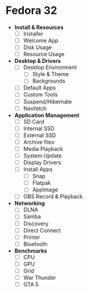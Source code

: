 # Fedora 32

- **Install & Resources**
  - [ ] Installer
  - [ ] Welcome App
  - [ ] Disk Usage
  - [ ] Resource Usage
- **Desktop & Drivers**
  - [ ] Desktop Environment
    - [ ] Style & Theme
    - [ ] Backgrounds
  - [ ] Default Apps
  - [ ] Custom Tools
  - [ ] Suspend/Hibernate
  - [ ] Neofetch
- **Application Management**
  - [ ] SD Card
  - [ ] Internal SSD
  - [ ] External SSD
  - [ ] Archive files
  - [ ] Media Playback
  - [ ] System Update
  - [ ] Display Drivers
  - [ ] Install Apps
    - [ ] Snap
    - [ ] Flatpak
    - [ ] AppImage
  - [ ] OBS Record & Playback
- **Networking**
  - [ ] DLNA
  - [ ] Samba
  - [ ] Discovery
  - [ ] Direct Connect
  - [ ] Printer
  - [ ] Bluetooth
- **Benchmarks**
  - [ ] CPU
  - [ ] GPU
  - [ ] Grid
  - [ ] War Thunder
  - [ ] GTA 5
